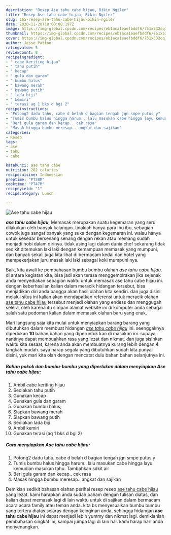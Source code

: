 ```yaml
---
description: "Resep Ase tahu cabe hijau, Bikin Ngiler"
title: "Resep Ase tahu cabe hijau, Bikin Ngiler"
slug: 165-resep-ase-tahu-cabe-hijau-bikin-ngiler
date: 2020-11-28T18:00:08.197Z
image: https://img-global.cpcdn.com/recipes/eb1aca1eaefbddf6/751x532cq70/ase-tahu-cabe-hijau-foto-resep-utama.jpg
thumbnail: https://img-global.cpcdn.com/recipes/eb1aca1eaefbddf6/751x532cq70/ase-tahu-cabe-hijau-foto-resep-utama.jpg
cover: https://img-global.cpcdn.com/recipes/eb1aca1eaefbddf6/751x532cq70/ase-tahu-cabe-hijau-foto-resep-utama.jpg
author: Jesse Patton
ratingvalue: 5
reviewcount: 8
recipeingredient:
- " cabe keriting hijau"
- " tahu putih"
- " kecap"
- " gula dan garam"
- " bumbu halus"
- " bawang merah"
- " bawang putih"
- " lada biji"
- " kemiri"
- " terasi aq 1 bks d bgi 2"
recipeinstructions:
- "Potong2 dadu tahu, cabe d belah d bagian tengah jgn smpe putus y"
- "Tumis bumbu halus hingga harum.. lalu masukan cabe hingga layu kemudian masukan tahu. Tambahkan sdkit air"
- "Beri gula garam dan kecap.. cek rasa"
- "Masak hingga bumbu meresap.. angkat dan sajikan"
categories:
- Resep
tags:
- ase
- tahu
- cabe

katakunci: ase tahu cabe 
nutrition: 282 calories
recipecuisine: Indonesian
preptime: "PT38M"
cooktime: "PT47M"
recipeyield: "1"
recipecategory: Lunch

---
```



![Ase tahu cabe hijau](https://img-global.cpcdn.com/recipes/eb1aca1eaefbddf6/751x532cq70/ase-tahu-cabe-hijau-foto-resep-utama.jpg)

<b><i>ase tahu cabe hijau</i></b>, Memasak merupakan suatu kegemaran yang seru dilakukan oleh banyak kalangan. tidaklah hanya para ibu ibu, sebagian cowok juga sangat banyak yang suka dengan kegemaran ini. walau hanya untuk sekedar bersenang senang dengan rekan atau memang sudah menjadi hobi dalam dirinya. tidak asing lagi dalam dunia chef sekarang tidak sedikit ditemukan laki laki dengan kemampuan memasak yang mumpuni, dan banyak sekali juga kita lihat di bermacam kedai dan hotel yang mempekerjakan juru masak laki laki sebagai koki mumpuni nya.

Baik, kita awali ke pembahasan bumbu bumbu olahan <i>ase tahu cabe hijau</i>. di antara kegiatan kita, bisa jadi akan terasa menggembirakan jika sejenak anda menyediakan sebagian waktu untuk memasak ase tahu cabe hijau ini. dengan keberhasilan kalian dalam meracik hidangan tersebut, bisa menjadikan diri anda bangga akan hasil olahan kita sendiri. dan juga disini melalui situs ini kalian akan mendapatkan referensi untuk meracik olahan <u>ase tahu cabe hijau</u> tersebut menjadi olahan yang endess dan menggugah selera, oleh karena itu simpan alamat website ini di komputer anda sebagai salah satu pedoman kalian dalam memasak olahan baru yang enak.




Mari langsung saja kita mulai untuk menyiapkan barang barang yang dibutuhkan dalam membuat hidangan <u><i>ase tahu cabe hijau</i></u> ini. seenggaknya diperlukan <b>10</b> bahan bahan yang diperuntuk kan di masakan ini. supaya nantinya dapat membuahkan rasa yang lezat dan nikmat. dan juga sisihkan waktu kita sesaat, karena anda akan membuatnya kurang lebih dengan <b>4</b> langkah mudah. saya harap segala yang dibutuhkan sudah kita punyai disini, yuk mari kita olah dengan mencatat dulu bahan bahan selanjutnya ini.

<!--inarticleads1-->

##### Bahan pokok dan bumbu-bumbu yang diperlukan dalam menyiapkan Ase tahu cabe hijau:

1. Ambil  cabe keriting hijau
1. Sediakan  tahu putih
1. Gunakan  kecap
1. Gunakan  gula dan garam
1. Gunakan  bumbu halus;
1. Siapkan  bawang merah
1. Siapkan  bawang putih
1. Sediakan  lada biji
1. Ambil  kemiri
1. Gunakan  terasi (aq 1 bks d bgi 2)




<!--inarticleads2-->

##### Cara menyiapkan Ase tahu cabe hijau:

1. Potong2 dadu tahu, cabe d belah d bagian tengah jgn smpe putus y
1. Tumis bumbu halus hingga harum.. lalu masukan cabe hingga layu kemudian masukan tahu. Tambahkan sdkit air
1. Beri gula garam dan kecap.. cek rasa
1. Masak hingga bumbu meresap.. angkat dan sajikan




Demikian sedikit bahasan olahan perihal resep resep <u>ase tahu cabe hijau</u> yang lezat. kami harapkan anda sudah paham dengan tulisan diatas, dan kalian dapat memasak lagi di lain waktu untuk di sajikan dalam bermacam acara acara family atau teman anda. kita bs menyesuaikan bumbu bumbu yang tertera diatas selaras dengan keinginan anda, sehingga hidangan <b>ase tahu cabe hijau</b> ini dapat menjadi lebih yummy dan nikmat lagi. demikianlah pembahasan singkat ini, sampai jumpa lagi di lain hal. kami harap hari anda menyenangkan.
